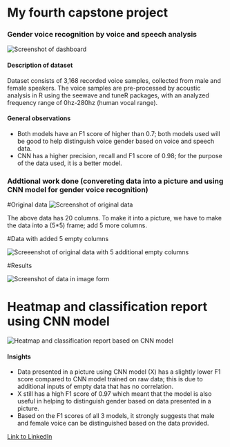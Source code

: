 # My fourth capstone project

### Gender voice recognition by voice and speech analysis

![Screenshot of dashboard](https://github.com/jumbledore/My-fourth-capstone-project-/assets/123168272/fdb3c412-9ab2-4d73-9742-7f5010ffe0eb)

#### Description of dataset

Dataset consists of 3,168 recorded voice samples, collected from male and female speakers. The voice samples are pre-processed by acoustic analysis in R using the seewave and tuneR packages, with an analyzed frequency range of 0hz-280hz (human vocal range).

#### General observations

- Both models have an F1 score of higher than 0.7; both models used will be good to help distinguish voice gender based on voice and speech data.
- CNN has a higher precision, recall and F1 score of 0.98; for the purpose of the data used, it is a better model.

### Addtional work done (convereting data into a picture and using CNN model for gender voice recognition)

#Original data
![Screenshot of original data](https://github.com/jumbledore/My-fourth-capstone-project-/assets/123168272/8e061c22-5914-4b00-9c5c-0009eabf14f7)

The above data has 20 columns. To make it into a picture, we have to make the data into a (5*5) frame; add 5 more columns.

#Data with added 5 empty columns

![Screeenshot of original data with 5 additional empty columns](https://github.com/jumbledore/My-fourth-capstone-project-/assets/123168272/283ac81a-410c-4c5b-9fc5-f384b8f2c336)


#Results

![Screenshot of data in image form](https://github.com/jumbledore/My-fourth-capstone-project-/assets/123168272/3021247a-b664-414d-9541-56e89fe72300)

# Heatmap and classification report using CNN model

![Heatmap and classification report based on CNN model](https://github.com/jumbledore/My-fourth-capstone-project-/assets/123168272/1abd1055-2c8d-41af-83ba-9fecc6e266b3)

#### Insights
- Data presented in a picture using CNN model (X) has a slightly lower F1 score compared to CNN model trained on raw data; this is due to additional inputs of empty data that has no correlation.
- X still has a high F1 score of 0.97 which meant that the model is also useful in helping to distinguish gender based on data presented in a picture.
- Based on the F1 scores of all 3 models, it strongly suggests that male and female voice can be distinguished based on the data provided.

[Link to LinkedIn](https://www.linkedin.com/in/jeremy-tay-116124139/)
